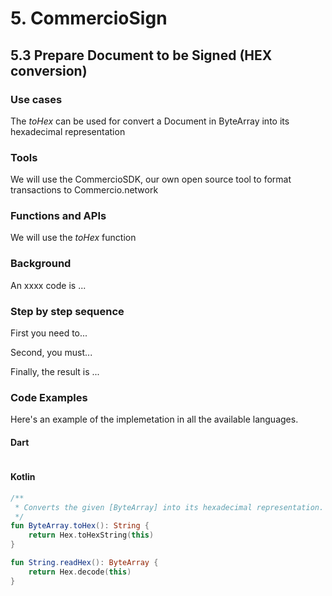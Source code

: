 # 5. CommercioSign

## 5.3 Prepare Document to be Signed (HEX conversion)

### Use cases

The _toHex_ can be used for convert a Document in ByteArray into its hexadecimal representation

### Tools

We will use the CommercioSDK, our own open source tool to format transactions to Commercio.network

### Functions and APIs

We will use the _toHex_ function


###  Background

An xxxx code is ...

### Step by step sequence

First you need to...

Second, you must...

Finally, the result is ...

### Code Examples

Here's an example of the implemetation in all the available languages.


#### Dart
```dart

```

#### Kotlin
```kotlin
/**
 * Converts the given [ByteArray] into its hexadecimal representation.
 */
fun ByteArray.toHex(): String {
    return Hex.toHexString(this)
}

fun String.readHex(): ByteArray {
    return Hex.decode(this)
}

```